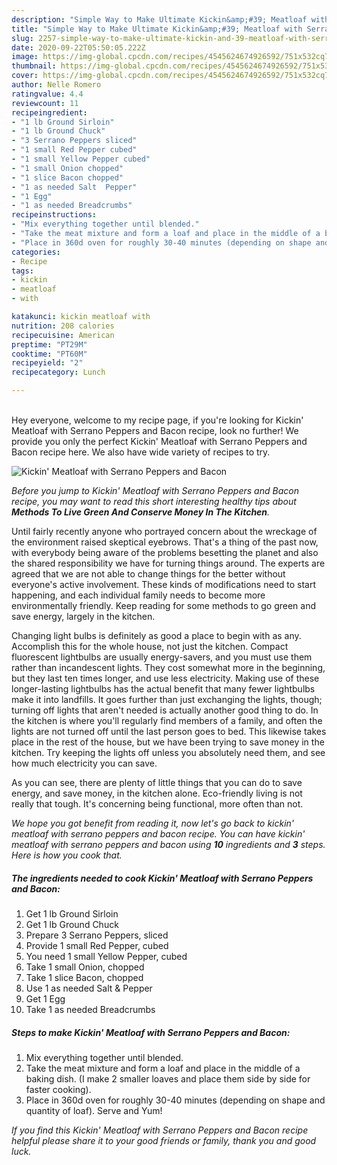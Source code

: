 ```yaml
---
description: "Simple Way to Make Ultimate Kickin&amp;#39; Meatloaf with Serrano Peppers and Bacon"
title: "Simple Way to Make Ultimate Kickin&amp;#39; Meatloaf with Serrano Peppers and Bacon"
slug: 2257-simple-way-to-make-ultimate-kickin-and-39-meatloaf-with-serrano-peppers-and-bacon
date: 2020-09-22T05:50:05.222Z
image: https://img-global.cpcdn.com/recipes/4545624674926592/751x532cq70/kickin-meatloaf-with-serrano-peppers-and-bacon-recipe-main-photo.jpg
thumbnail: https://img-global.cpcdn.com/recipes/4545624674926592/751x532cq70/kickin-meatloaf-with-serrano-peppers-and-bacon-recipe-main-photo.jpg
cover: https://img-global.cpcdn.com/recipes/4545624674926592/751x532cq70/kickin-meatloaf-with-serrano-peppers-and-bacon-recipe-main-photo.jpg
author: Nelle Romero
ratingvalue: 4.4
reviewcount: 11
recipeingredient:
- "1 lb Ground Sirloin"
- "1 lb Ground Chuck"
- "3 Serrano Peppers sliced"
- "1 small Red Pepper cubed"
- "1 small Yellow Pepper cubed"
- "1 small Onion chopped"
- "1 slice Bacon chopped"
- "1 as needed Salt  Pepper"
- "1 Egg"
- "1 as needed Breadcrumbs"
recipeinstructions:
- "Mix everything together until blended."
- "Take the meat mixture and form a loaf and place in the middle of a baking dish. (I make 2 smaller loaves and place them side by side for faster cooking)."
- "Place in 360d oven for roughly 30-40 minutes (depending on shape and quantity of loaf). Serve and Yum!"
categories:
- Recipe
tags:
- kickin
- meatloaf
- with

katakunci: kickin meatloaf with 
nutrition: 208 calories
recipecuisine: American
preptime: "PT29M"
cooktime: "PT60M"
recipeyield: "2"
recipecategory: Lunch

---
```

<br>
Hey everyone, welcome to my recipe page, if you're looking for Kickin&#39; Meatloaf with Serrano Peppers and Bacon recipe, look no further! We provide you only the perfect Kickin&#39; Meatloaf with Serrano Peppers and Bacon recipe here. We also have wide variety of recipes to try.
<br>


![Kickin&#39; Meatloaf with Serrano Peppers and Bacon](https://img-global.cpcdn.com/recipes/4545624674926592/751x532cq70/kickin-meatloaf-with-serrano-peppers-and-bacon-recipe-main-photo.jpg)

<i>Before you jump to Kickin&#39; Meatloaf with Serrano Peppers and Bacon recipe, you may want to read this short interesting healthy tips about 
<strong>Methods To Live Green And Conserve Money In The Kitchen</strong>.</i>
</br>

Until fairly recently anyone who portrayed concern about the wreckage of the environment raised skeptical eyebrows. That's a thing of the past now, with everybody being aware of the problems besetting the planet and also the shared responsibility we have for turning things around. The experts are agreed that we are not able to change things for the better without everyone's active involvement. These kinds of modifications need to start happening, and each individual family needs to become more environmentally friendly. Keep reading for some methods to go green and save energy, largely in the kitchen.

Changing light bulbs is definitely as good a place to begin with as any. Accomplish this for the whole house, not just the kitchen. Compact fluorescent lightbulbs are usually energy-savers, and you must use them rather than incandescent lights. They cost somewhat more in the beginning, but they last ten times longer, and use less electricity. Making use of these longer-lasting lightbulbs has the actual benefit that many fewer lightbulbs make it into landfills. It goes further than just exchanging the lights, though; turning off lights that aren't needed is actually another good thing to do. In the kitchen is where you'll regularly find members of a family, and often the lights are not turned off until the last person goes to bed. This likewise takes place in the rest of the house, but we have been trying to save money in the kitchen. Try keeping the lights off unless you absolutely need them, and see how much electricity you can save.

As you can see, there are plenty of little things that you can do to save energy, and save money, in the kitchen alone. Eco-friendly living is not really that tough. It's concerning being functional, more often than not.


<i>We hope you got benefit from reading it, now let's go back to kickin&#39; meatloaf with serrano peppers and bacon recipe. You can have kickin&#39; meatloaf with serrano peppers and bacon using <strong>10</strong> ingredients and <strong>3</strong> steps. Here is how you cook that.
</i>

##### The ingredients needed to cook Kickin&#39; Meatloaf with Serrano Peppers and Bacon:

1. Get 1 lb Ground Sirloin
1. Get 1 lb Ground Chuck
1. Prepare 3 Serrano Peppers, sliced
1. Provide 1 small Red Pepper, cubed
1. You need 1 small Yellow Pepper, cubed
1. Take 1 small Onion, chopped
1. Take 1 slice Bacon, chopped
1. Use 1 as needed Salt &amp; Pepper
1. Get 1 Egg
1. Take 1 as needed Breadcrumbs


##### Steps to make Kickin&#39; Meatloaf with Serrano Peppers and Bacon:

1. Mix everything together until blended.
1. Take the meat mixture and form a loaf and place in the middle of a baking dish. (I make 2 smaller loaves and place them side by side for faster cooking).
1. Place in 360d oven for roughly 30-40 minutes (depending on shape and quantity of loaf). Serve and Yum!


<i>If you find this Kickin&#39; Meatloaf with Serrano Peppers and Bacon recipe helpful please share it to your good friends or family, thank you and good luck.</i>
